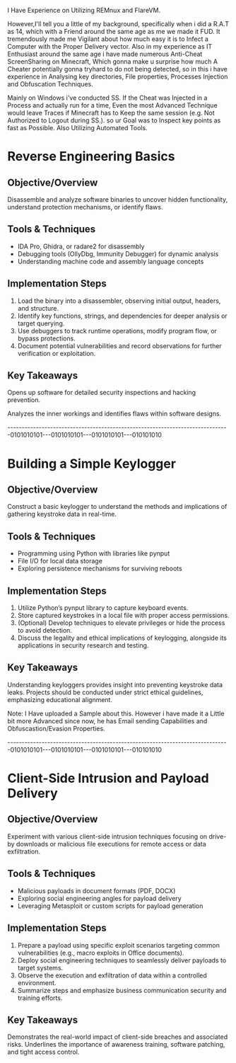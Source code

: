 I Have Experience on Utilizing REMnux and FlareVM.

However,I'll tell you a little of my background, specifically when i did a R.A.T as 14, which with a Friend around the same age as me
we made it FUD. It tremendously made me Vigilant about how much easy it is to Infect a Computer with the Proper Delivery vector.
Also in my experience as IT Enthusiast around the same age i have made numerous Anti-Cheat ScreenSharing on Minecraft, Which gonna make u surprise how much 
A Cheater potentially gonna tryhard to do not being detected, so in this i have experience in Analysing key directories, File properties, Processes Injection and Obfuscation Techniques. 

Mainly on Windows i've conducted SS.
If the Cheat was Injected in a Process and actually run for a time, Even the most Advanced Technique would leave Traces if Minecraft has to Keep the same session (e.g. Not Authorized to Logout during SS.).
so ur Goal was to Inspect key points as fast as Possible.
Also Utilizing Automated Tools.



# Reverse Engineering Basics

## Objective/Overview

Disassemble and analyze software binaries to uncover hidden functionality, understand protection mechanisms, or identify flaws.

## Tools & Techniques

- IDA Pro, Ghidra, or radare2 for disassembly
- Debugging tools (OllyDbg, Immunity Debugger) for dynamic analysis
- Understanding machine code and assembly language concepts

## Implementation Steps

1. Load the binary into a disassembler, observing initial output, headers, and structure.
2. Identify key functions, strings, and dependencies for deeper analysis or target querying.
3. Use debuggers to track runtime operations, modify program flow, or bypass protections.
4. Document potential vulnerabilities and record observations for further verification or exploitation.

## Key Takeaways

Opens up software for detailed security inspections and hacking prevention.

Analyzes the inner workings and identifies flaws within software designs.

------------------------------------------------------------------------------0101010101---0101010101---0101010101---010101010
# Building a Simple Keylogger

## Objective/Overview
Construct a basic keylogger to understand the methods and implications of gathering keystroke data in real-time.

## Tools & Techniques

- Programming using Python with libraries like pynput
- File I/O for local data storage
- Exploring persistence mechanisms for surviving reboots

## Implementation Steps
1. Utilize Python’s pynput library to capture keyboard events.
2. Store captured keystrokes in a local file with proper access permissions.
3. (Optional) Develop techniques to elevate privileges or hide the process to avoid detection.
4. Discuss the legality and ethical implications of keylogging, alongside its applications in security research and testing.

## Key Takeaways

Understanding keyloggers provides insight into preventing keystroke data leaks.
Projects should be conducted under strict ethical guidelines, emphasizing educational alignment.

Note: I Have uploaded a Sample about this. However i have made it a Little bit more Advanced since now, he has Email sending Capabilities and Obfuscastion/Evasion Properties.

------------------------------------------------------------------------------0101010101---0101010101---0101010101---010101010
# Client-Side Intrusion and Payload Delivery

## Objective/Overview

Experiment with various client-side intrusion techniques focusing on drive-by downloads or malicious file executions for remote access or data exfiltration.

## Tools & Techniques
- Malicious payloads in document formats (PDF, DOCX)
- Exploring social engineering angles for payload delivery
- Leveraging Metasploit or custom scripts for payload generation

## Implementation Steps
1. Prepare a payload using specific exploit scenarios targeting common vulnerabilities (e.g., macro exploits in Office documents).
2. Deploy social engineering techniques to seamlessly deliver payloads to target systems.
3. Observe the execution and exfiltration of data within a controlled environment.
4. Summarize steps and emphasize business communication security and training efforts.
   
## Key Takeaways
Demonstrates the real-world impact of client-side breaches and associated risks.
Underlines the importance of awareness training, software patching, and tight access control.

